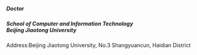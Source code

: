 ##### Doctor
##### School of Computer and Information Technology<br>Beijing Jiaotong University

Address:Beijing Jiaotong University, No.3 Shangyuancun, Haidian District